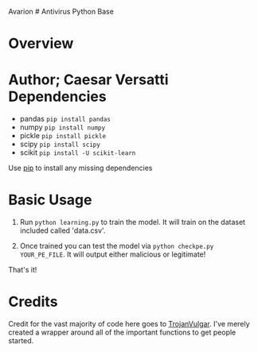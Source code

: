 Avarion # Antivirus Python Base

Overview
============
Author; Caesar Versatti
Dependencies
============

* pandas ```pip install pandas```
* numpy ```pip install numpy```
* pickle ```pip install pickle```
* scipy ```pip install scipy```
* scikit ```pip install -U scikit-learn```

Use [pip](https://pypi.python.org/pypi/pip) to install any missing dependencies

Basic Usage
===========

1. Run ```python learning.py``` to train the model. It will train on the dataset included called 'data.csv'.

2. Once trained you can test the model via ```python checkpe.py YOUR_PE_FILE```. It will output either malicious or legitimate!

That's it!

Credits
===========
Credit for the vast majority of code here goes to [TrojanVulgar](https://github.com/TrojanVulgar/CaesarVersatti). I've merely created a wrapper around all of the important functions to get people started.

